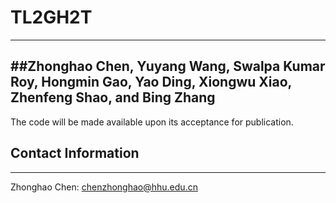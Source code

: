 # TL2GH2T
----------
##Zhonghao Chen, Yuyang Wang, Swalpa Kumar Roy, Hongmin Gao, Yao Ding, Xiongwu Xiao, Zhenfeng Shao, and Bing Zhang
----------
The code will be made available upon its acceptance for publication.

  
  ## Contact Information
  ----------
  Zhonghao Chen: chenzhonghao@hhu.edu.cn
  

